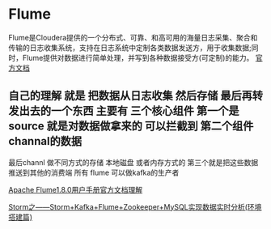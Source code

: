 # Flume
Flume是Cloudera提供的一个分布式、可靠、和高可用的海量日志采集、聚合和传输的日志收集系统，支持在日志系统中定制各类数据发送方，用于收集数据;同时，Flume提供对数据进行简单处理，并写到各种数据接受方(可定制)的能力。
[官方文档](https://github.com/apache/flume)



## 自己的理解 就是 把数据从日志收集 然后存储 最后再转发出去的一个东西  主要有 三个核心组件 第一个是 source 就是对数据做拿来的 可以拦截到 第二个组件 channal的数据
最后channl 做不同方式的存储 本地磁盘 或者内存方式的 第三个就是把这些数据推送到其他的消费端 所有 flume 可以做kafka的生产者

[Apache Flume1.8.0用户手册官方文档理解](https://blog.csdn.net/weixin_40483882/article/details/81227952)

[Storm之——Storm+Kafka+Flume+Zookeeper+MySQL实现数据实时分析(环境搭建篇)](https://blog.csdn.net/l1028386804/article/details/79440511)
